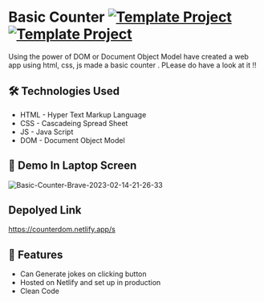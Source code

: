 # Basic Counter [![Template Project](https://img.shields.io/badge/Web-App-red)](http://www.gnu.org/licenses/agpl-3.0) [![Template Project](https://img.shields.io/badge/Technologies%20-HTML%2FCSS%2FJS-brightgreen)](http://www.gnu.org/licenses/agpl-3.0)

Using the power of DOM or Document Object Model have created a web app using html, css, js made a basic counter . PLease do have a look at it !!

## 🛠 Technologies Used
  - HTML - Hyper Text Markup Language
  - CSS - Cascadeing Spread Sheet
  - JS - Java Script
  - DOM - Document Object Model

## 🚩 Demo In Laptop Screen

![Basic-Counter-Brave-2023-02-14-21-26-33](https://user-images.githubusercontent.com/72431298/218792017-571d83ad-55a3-4e5e-a805-854e5271fd46.gif)





## Depolyed Link 
https://counterdom.netlify.app/s


## 📝 Features

- Can Generate jokes on clicking button  
- Hosted on Netlify and set up in production
- Clean Code


